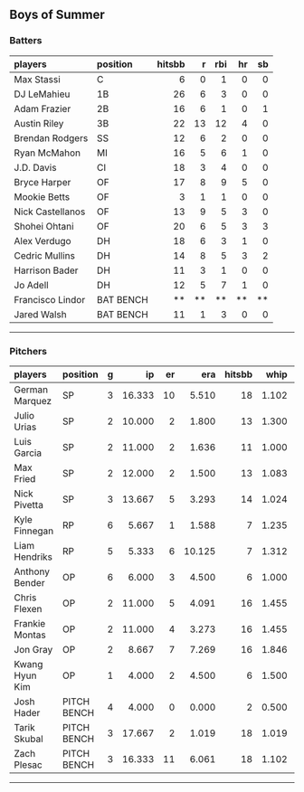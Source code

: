 ## Boys of Summer

### Batters

 
|players          |position  | hitsbb|  r| rbi| hr| sb| 
|:----------------|:---------|------:|--:|---:|--:|--:| 
|Max Stassi       |C         |      6|  0|   1|  0|  0| 
|DJ LeMahieu      |1B        |     26|  6|   3|  0|  0| 
|Adam Frazier     |2B        |     16|  6|   1|  0|  1| 
|Austin Riley     |3B        |     22| 13|  12|  4|  0| 
|Brendan Rodgers  |SS        |     12|  6|   2|  0|  0| 
|Ryan McMahon     |MI        |     16|  5|   6|  1|  0| 
|J.D. Davis       |CI        |     18|  3|   4|  0|  0| 
|Bryce Harper     |OF        |     17|  8|   9|  5|  0| 
|Mookie Betts     |OF        |      3|  1|   1|  0|  0| 
|Nick Castellanos |OF        |     13|  9|   5|  3|  0| 
|Shohei Ohtani    |OF        |     20|  6|   5|  3|  3| 
|Alex Verdugo     |DH        |     18|  6|   3|  1|  0| 
|Cedric Mullins   |DH        |     14|  8|   5|  3|  2| 
|Harrison Bader   |DH        |     11|  3|   1|  0|  0| 
|Jo Adell         |DH        |     12|  5|   7|  1|  0| 
|Francisco Lindor |BAT BENCH |     **| **|  **| **| **| 
|Jared Walsh      |BAT BENCH |     11|  1|   3|  0|  0| 

* * *

### Pitchers

 
|players        |position    |  g|     ip| er|    era| hitsbb|  whip| so|  w| sv| 
|:--------------|:-----------|--:|------:|--:|------:|------:|-----:|--:|--:|--:| 
|German Marquez |SP          |  3| 16.333| 10|  5.510|     18| 1.102| 17|  2|  0| 
|Julio Urias    |SP          |  2| 10.000|  2|  1.800|     13| 1.300| 10|  0|  0| 
|Luis Garcia    |SP          |  2| 11.000|  2|  1.636|     11| 1.000| 13|  2|  0| 
|Max Fried      |SP          |  2| 12.000|  2|  1.500|     13| 1.083| 12|  2|  0| 
|Nick Pivetta   |SP          |  3| 13.667|  5|  3.293|     14| 1.024| 14|  1|  0| 
|Kyle Finnegan  |RP          |  6|  5.667|  1|  1.588|      7| 1.235|  2|  0|  2| 
|Liam Hendriks  |RP          |  5|  5.333|  6| 10.125|      7| 1.312| 13|  2|  2| 
|Anthony Bender |OP          |  6|  6.000|  3|  4.500|      6| 1.000|  9|  0|  2| 
|Chris Flexen   |OP          |  2| 11.000|  5|  4.091|     16| 1.455| 10|  0|  0| 
|Frankie Montas |OP          |  2| 11.000|  4|  3.273|     16| 1.455| 12|  0|  0| 
|Jon Gray       |OP          |  2|  8.667|  7|  7.269|     16| 1.846| 14|  0|  0| 
|Kwang Hyun Kim |OP          |  1|  4.000|  2|  4.500|      6| 1.500|  3|  0|  0| 
|Josh Hader     |PITCH BENCH |  4|  4.000|  0|  0.000|      2| 0.500|  8|  1|  2| 
|Tarik Skubal   |PITCH BENCH |  3| 17.667|  2|  1.019|     18| 1.019| 17|  2|  0| 
|Zach Plesac    |PITCH BENCH |  3| 16.333| 11|  6.061|     18| 1.102| 17|  1|  0| 


* * *


